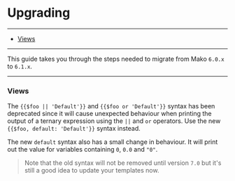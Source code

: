 # Upgrading

--------------------------------------------------------

* [Views](#views)

--------------------------------------------------------

This guide takes you through the steps needed to migrate from Mako `6.0.x` to `6.1.x`.

--------------------------------------------------------

<a id="views"></a>

### Views

The `{{$foo || 'Default'}}` and `{{$foo or 'Default'}}` syntax has been deprecated since it will cause unexpected behaviour when printing the output of a ternary expression using the `||` and `or` operators. Use the new `{{$foo, default: 'Default'}}` syntax instead.

The new `default` syntax also has a small change in behaviour. It will print out the value for variables containing `0`, `0.0` and `"0"`.

> Note that the old syntax will not be removed until version `7.0` but it's still a good idea to update your templates now.